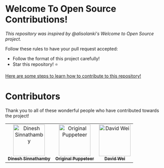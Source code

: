 # Welcome To Open Source Contributions!

*This repository was inspired by @alisolanki's Welcome to Open Source project.*

Follow these rules to have your pull request accepted:
- Follow the format of this project carefully!
- Star this repository! ⭐

[Here are some steps to learn how to contribute to this repository!](https://github.com/alisolanki/Welcome-to-Open-Source/blob/master/CONTRIBUTING.md)

# Contributors
Thank you to all of these wonderful people who have contributed towards the project!

<table>
    <tbody>
        <tr>
        <td align="center">
                <a href="https://github.com/Crackle2K">
                    <img src="https://avatars.githubusercontent.com/u/103861462?v=4" width="100px;"
                        alt="Dinesh Sinnathamby" />
                    <br />
                    <sub>
                        <b>Dinesh Sinnathamby</b>
                    </sub>
                </a>
            </td>
        <td align="center">
                <a href="https://github.com/OriginalPuppeteer">
                    <img src="https://avatars.githubusercontent.com/u/77132120?v=4" width="100px;"
                        alt="Original Puppeteer" />
                    <br />
                    <sub>
                        <b>Original Puppeteer</b>
                    </sub>
                </a>
            </td>
        <td align="center">
                <a href="https://github.com/N-U-11">
                    <img src="https://avatars.githubusercontent.com/u/190890620?v=4" width="100px;"
                        alt="David Wei" />
                    <br />
                    <sub>
                        <b>David Wei</b>
                    </sub>
                </a>
            </td>
      </tbody>
</table>
